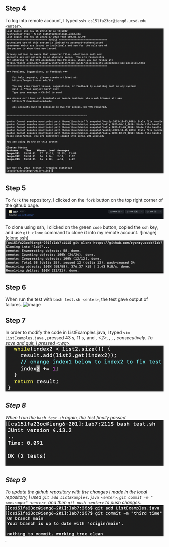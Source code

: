 ## Step 4
To log into remote account, I typed `ssh cs15lfa23oc@ieng6.ucsd.edu <enter>`.
![image](login.png)

## Step 5
To `fork` the repository, I clicked on the `fork` button on the top right corner of the github page.
![image](fork.png)

To clone using ssh, I clicked on the green `code` button, copied the `ssh` key, and use `git clone` command to clone it into my remote account.
![image](clone ssh)
![image](gitclone2.png)

## Step 6
When run the test with `bash test.sh <enter>`, the test gave output of failures.
![image](test_failure.png)

## Step 7
In order to modify the code in ListExamples.java, I typed `vim ListExamples.java` <enter>, pressed 43 <j>s, 11 <l>s, and 
<i>, <2>, <ESC>, <l>, <x>, consecutively. To save and quit, I pressed <:wq>.
![image](index1to2.png)

## Step 8
When I run the `bash test.sh` again, the test finally passed. 
![image](passedtest.png)

## Step 9
To update the github repository with the changes I made in the local repository, I used `git add ListExamples.java <enter>`, `git commit -m "<message>" <enter>`, and then `git push <enter>` to push changes.
![image](commit.png).
